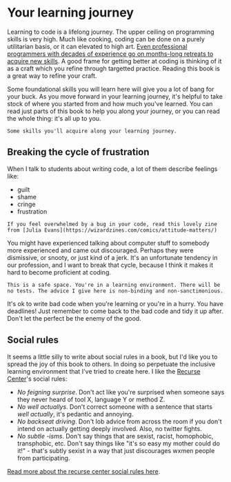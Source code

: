 # Your learning journey

Learning to code is a lifelong journey. The upper ceiling on programming skills is very high. Much like cooking, coding can be done on a purely utilitarian basis, or it can elevated to high art. [Even professional programmers with decades of experience go on months-long retreats to acquire new skills](https://www.recurse.com/about). A good frame for getting better at coding is thinking of it as a craft which you refine through targetted practice. Reading this book is a great way to refine your craft.

Some foundational skills you will learn here will give you a lot of bang for your buck. As you move forward in your learning journey, it's helpful to take stock of where you started from and how much you've learned. You can read just parts of this book to help you along your journey, or you can read the whole thing: it's all up to you.

```{figure} figures/reproducible_research.png
Some skills you'll acquire along your learning journey.
```

## Breaking the cycle of frustration

When I talk to students about writing code, a lot of them describe feelings like:

* guilt
* shame
* cringe
* frustration


```{tip}
If you feel overwhelmed by a bug in your code, read this lovely zine from [Julia Evans](https://wizardzines.com/comics/attitude-matters/)
```

You might have experienced talking about computer stuff to somebody more experienced and came out discouraged. Perhaps they were dismissive, or snooty, or just kind of a jerk. It's an unfortunate tendency in our profession, and I want to break that cycle, because I think it makes it hard to become proficient at coding.

```{important}
This is a safe space. You're in a learning environment. There will be no tests. The advice I give here is non-binding and non-sanctimonious. 
```

It's ok to write bad code when you're learning or you're in a hurry. You have deadlines! Just remember to come back to the bad code and tidy it up after. Don't let the perfect be the enemy of the good. 

## Social rules

It seems a little silly to write about social rules in a book, but I'd like you to spread the joy of this book to others. In doing so perpetuate the inclusive learning environment that I've tried to create here. I like the [Recurse Center](https://www.recurse.com/)'s social rules:

* *No feigning surprise*. Don't act like you're surprised when someone says they never heard of tool X, language Y or method Z.
* *No well actuallys*. Don't correct someone with a sentence that starts *well actually*, it's pedantic and annoying.
* *No backseat driving*. Don't lob advice from across the room if you don't intend on actually getting deeply involved. Also, no twitter fights.
* *No subtle -isms*. Don't say things that are sexist, racist, homophobic, transphobic, etc.  Don't say things like "it's so easy my mother could do it!" - that's subtly sexist in a way that just discourages wxmen people from participating.

[Read more about the recurse center social rules here](https://www.recurse.com/manual#sub-sec-social-rules).